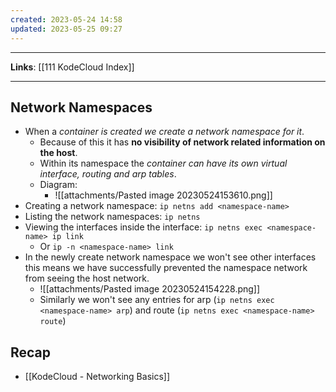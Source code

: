 ```yaml
---
created: 2023-05-24 14:58
updated: 2023-05-25 09:27
---
```

---
**Links**: [[111 KodeCloud Index]]

---
## Network Namespaces
- When a *container is created we create a network namespace for it*.
	- Because of this it has **no visibility of network related information on the host**.
	- Within its namespace the *container can have its own virtual interface, routing and arp tables*.
	- Diagram:
		- ![[attachments/Pasted image 20230524153610.png]]
- Creating a network namespace: `ip netns add <namespace-name>`
- Listing the network namespaces: `ip netns`
- Viewing the interfaces inside the interface: `ip netns exec <namespace-name> ip link`
	- Or `ip -n <namespace-name> link `
- In the newly create network namespace we won't see other interfaces this means we have successfully prevented the namespace network from seeing the host network.
	- ![[attachments/Pasted image 20230524154228.png]]
	- Similarly we won't see any entries for arp (`ip netns exec <namespace-name> arp`) and route (`ip netns exec <namespace-name> route`)


## Recap
- [[KodeCloud - Networking Basics]]